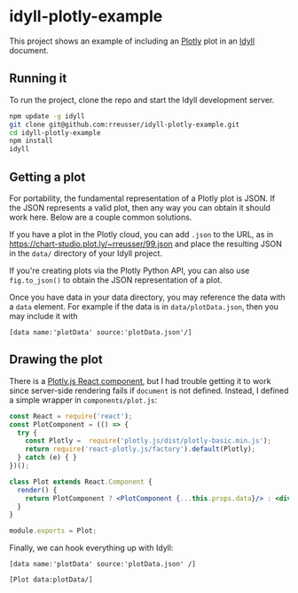 # idyll-plotly-example

This project shows an example of including an [Plotly](http://plotly.com/) plot in an [Idyll](https://idyll-lang.org/) document.

## Running it

To run the project, clone the repo and start the Idyll development server.

```sh
npm update -g idyll
git clone git@github.com:rreusser/idyll-plotly-example.git
cd idyll-plotly-example
npm install
idyll
```

## Getting a plot

For portability, the fundamental representation of a Plotly plot is JSON. If the JSON represents a valid plot, then any way you can obtain it should work here. Below are a couple common solutions.

If you have a plot in the Plotly cloud, you can add `.json` to the URL, as in https://chart-studio.plot.ly/~rreusser/99.json and place the resulting JSON in the `data/` directory of your Idyll project.

If you're creating plots via the Plotly Python API, you can also use `fig.to_json()` to obtain the JSON representation of a plot.

Once you have data in your data directory, you may reference the data with a `data` element. For example if the data is in `data/plotData.json`, then you may include it with

```
[data name:'plotData' source:'plotData.json'/]
```

## Drawing the plot

There is a [Plotly.js React component](https://plot.ly/javascript/react/), but I had trouble getting it to work since server-side rendering fails if `document` is not defined. Instead, I defined a simple wrapper in `components/plot.js`:

```jsx
const React = require('react');
const PlotComponent = (() => {
  try {
    const Plotly =  require('plotly.js/dist/plotly-basic.min.js');
    return require('react-plotly.js/factory').default(Plotly);
  } catch (e) { }
})();

class Plot extends React.Component {
  render() {
    return PlotComponent ? <PlotComponent {...this.props.data}/> : <div/>;
  }
}

module.exports = Plot;
```

Finally, we can hook everything up with Idyll:

```
[data name:'plotData' source:'plotData.json' /]

[Plot data:plotData/]
```

